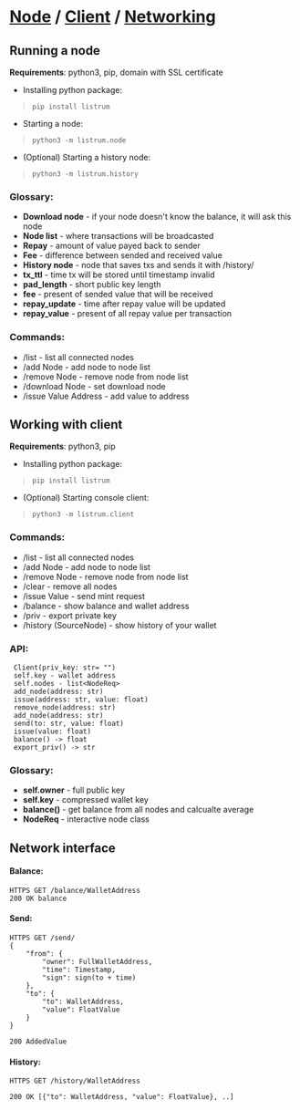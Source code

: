 # [Node](https://github.com/listrum/node-client#running-a-node) / [Client](https://github.com/listrum/node-client#working-with-client) / [Networking](https://github.com/listrum/node-client#network-interface)
## Running a node
**Requirements**: python3, pip, domain with SSL certificate

- Installing python package:
>`pip install listrum`

- Starting a node:
>`python3 -m listrum.node`

- (Optional) Starting a history node:
>`python3 -m listrum.history`

### Glossary:
- **Download node** - if your node doesn't know the balance, it will ask this node
- **Node list** - where transactions will be broadcasted
- **Repay** - amount of value payed back to sender
- **Fee** - difference between sended and received value
- **History node** - node that saves txs and sends it with /history/
- **tx_ttl** - time tx will be stored until timestamp invalid
- **pad_length** - short public key length
- **fee** - present of sended value that will be received
- **repay_update** - time after repay value will be updated
- **repay_value** - present of all repay value per transaction 

### Commands:
- /list - list all connected nodes
- /add Node - add node to node list
- /remove Node - remove node from node list
- /download Node - set download node
- /issue Value Address - add value to address

## Working with client
**Requirements**: python3, pip

- Installing python package:
>`pip install listrum`

- (Optional) Starting console client:
>`python3 -m listrum.client`

### Commands:
- /list - list all connected nodes
- /add Node - add node to node list
- /remove Node - remove node from node list
- /clear - remove all nodes
- /issue Value - send mint request
- /balance - show balance and wallet address
- /priv - export private key
- /history (SourceNode) - show history of your wallet

### API:
	 Client(priv_key: str= "")
	 self.key - wallet address
	 self.nodes - list<NodeReq>
	 add_node(address: str)
	 issue(address: str, value: float)
	 remove_node(address: str)
	 add_node(address: str)
	 send(to: str, value: float)
	 issue(value: float)
	 balance() -> float
	 export_priv() -> str

### Glossary:
- **self.owner** - full public key
- **self.key** - compressed wallet key
- **balance()** - get balance from all nodes and calcualte average
- **NodeReq** - interactive node class

## Network interface
#### Balance:
	HTTPS GET /balance/WalletAddress
	200 OK balance 

#### Send:
	HTTPS GET /send/
	{
		"from": {
			"owner": FullWalletAddress,
			"time": Timestamp,
			"sign": sign(to + time)
		},
		"to": {
			"to": WalletAddress,
			"value": FloatValue
		}
	}
	
	200 AddedValue

#### History:
	HTTPS GET /history/WalletAddress
	
	200 OK [{"to": WalletAddress, "value": FloatValue}, ..]
